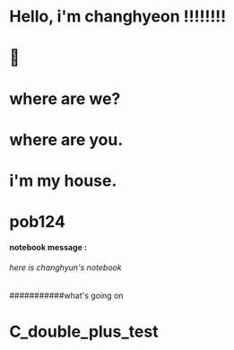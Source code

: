 

Hello, i'm changhyeon !!!!!!!!
=======
:pray:
=======
where are we?
=======
where are you.
=======
i'm my house.
=======

# pob124

#### notebook message :
###### here is changhyun's notebook

###########what's going on

# C_double_plus_test
